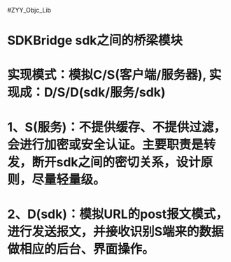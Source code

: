 #ZYY_Objc_Lib

# SDKBridge     sdk之间的桥梁模块
# 实现模式：模拟C/S(客户端/服务器), 实现成：D/S/D(sdk/服务/sdk)
# 1、S(服务)：不提供缓存、不提供过滤，会进行加密或安全认证。主要职责是转发，断开sdk之间的密切关系，设计原则，尽量轻量级。
# 2、D(sdk)：模拟URL的post报文模式，进行发送报文，并接收识别S端来的数据做相应的后台、界面操作。
# 
# 
# 
# 
